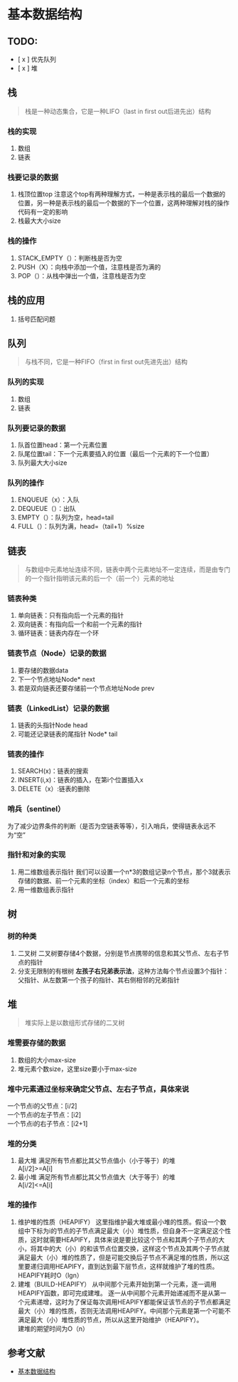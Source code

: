 # 基本数据结构

## TODO:
- [ x ] 优先队列
- [ x ] 堆

## 栈
> 栈是一种动态集合，它是一种LIFO（last in first out后进先出）结构

### 栈的实现
1. 数组
2. 链表

### 栈要记录的数据
1. 栈顶位置top
注意这个top有两种理解方式，一种是表示栈的最后一个数据的位置，另一种是表示栈的最后一个数据的下一个位置，这两种理解对栈的操作代码有一定的影响  
2. 栈最大大小size

### 栈的操作
1. STACK_EMPTY（）：判断栈是否为空
2. PUSH（X）：向栈中添加一个值，注意栈是否为满的
3. POP（）：从栈中弹出一个值，注意栈是否为空

## 栈的应用
1. 括号匹配问题


## 队列
> 与栈不同，它是一种FIFO（first in first out先进先出）结构

### 队列的实现
1. 数组
2. 链表

### 队列要记录的数据
1. 队首位置head：第一个元素位置
2. 队尾位置tail：下一个元素要插入的位置（最后一个元素的下一个位置）
3. 队列最大大小size

### 队列的操作
1. ENQUEUE（x）：入队
2. DEQUEUE（）：出队
3. EMPTY（）：队列为空，head=tail
4. FULL（）：队列为满，head=（tail+1）%size


## 链表
> 与数组中元素地址连续不同，链表中两个元素地址不一定连续，而是由专门的一个指针指明该元素的后一个（前一个）元素的地址

### 链表种类
1. 单向链表：只有指向后一个元素的指针
2. 双向链表：有指向后一个和前一个元素的指针
3. 循环链表：链表内存在一个环

### 链表节点（Node）记录的数据
1. 要存储的数据data
2. 下一个节点地址Node* next
3. 若是双向链表还要存储前一个节点地址Node prev

### 链表（LinkedList）记录的数据
1. 链表的头指针Node head
2. 可能还记录链表的尾指针 Node* tail

### 链表的操作
1. SEARCH(x)：链表的搜索
2. INSERT(i,x)：链表的插入，在第i个位置插入x
3. DELETE（x）:链表的删除

### 哨兵（sentinel）
为了减少边界条件的判断（是否为空链表等等），引入哨兵，使得链表永远不为“空”

### 指针和对象的实现
1. 用二维数组表示指针
我们可以设置一个n*3的数组记录n个节点，那个3就表示存储的数据、前一个元素的坐标（index）和后一个元素的坐标  
2. 用一维数组表示指针

## 树
### 树的种类
1. 二叉树
二叉树要存储4个数据，分别是节点携带的信息和其父节点、左右子节点的指针  
2. 分支无限制的有根树
**左孩子右兄弟表示法**，这种方法每个节点设置3个指针：父指针、从左数第一个孩子的指针、其右侧相邻的兄弟指针  


## 堆
> 堆实际上是以数组形式存储的二叉树

### 堆需要存储的数据
1. 数组的大小max-size
2. 堆元素个数size，这里size要小于max-size

### 堆中元素通过坐标来确定父节点、左右子节点，具体来说
一个节点i的父节点：[i/2]  
一个节点i的左子节点：[i2]  
一个节点i的右子节点：[i2+1]  

### 堆的分类
1. 最大堆
满足所有节点都比其父节点值小（小于等于）的堆  
A[i/2]>=A[i]  
2. 最小堆
满足所有节点都比其父节点值大（大于等于）的堆  
A[i/2]<=A[i]  

### 堆的操作
1. 维护堆的性质（HEAPIFY）
这里指维护最大堆或最小堆的性质。假设一个数组中下标为i的节点的子节点满足最大（小）堆性质，但自身不一定满足这个性质，这时就需要HEAPIFY，具体来说是要比较这个节点和其两个子节点的大小，将其中的大（小）的和该节点位置交换，这样这个节点及其两个子节点就满足最大（小）堆的性质了，但是可能交换后子节点不满足堆的性质，所以这里要递归调用HEAPIFY，直到达到最下层节点，这样就维护了堆的性质。  
HEAPIFY耗时O（lgn）  
2. 建堆（BUILD-HEAPIFY）
从中间那个元素开始到第一个元素，逐一调用HEAPIFY函数，即可完成建堆。
逐一从中间那个元素开始递减而不是从第一个元素递增，这时为了保证每次调用HEAPIFY都能保证该节点的子节点都满足最大（小）堆的性质，否则无法调用HEAPIFY。中间那个元素是第一个可能不满足最大（小）堆性质的节点，所以从这里开始维护（HEAPIFY）。  
建堆的期望时间为O（n）  


## 参考文献
- [基本数据结构](https://www.jianshu.com/p/afbfc784238a)